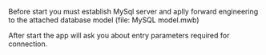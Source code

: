 Before start you must establish MySql server and aplly forward engineering to the attached database model (file: MySQL model.mwb)

After start the app will ask you about entry parameters required for connection.


